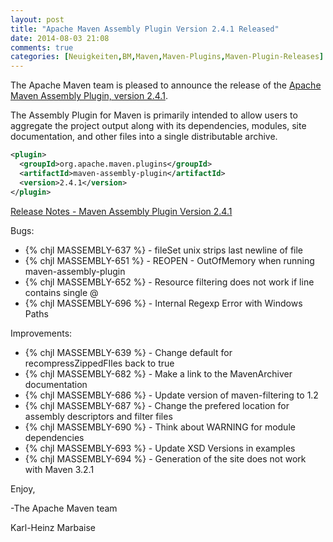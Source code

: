 ```yaml
---
layout: post
title: "Apache Maven Assembly Plugin Version 2.4.1 Released"
date: 2014-08-03 21:08
comments: true
categories: [Neuigkeiten,BM,Maven,Maven-Plugins,Maven-Plugin-Releases]
---
```

The Apache Maven team is pleased to announce the release of the 
[Apache Maven Assembly Plugin, version 2.4.1](http://maven.apache.org/plugins/maven-assembly-plugin).

The Assembly Plugin for Maven is primarily intended to allow users to aggregate
the project output along with its dependencies, modules, site documentation,
and other files into a single distributable archive.

``` xml
<plugin>
  <groupId>org.apache.maven.plugins</groupId>
  <artifactId>maven-assembly-plugin</artifactId>
  <version>2.4.1</version>
</plugin>
```
<!-- more -->

[Release Notes - Maven Assembly Plugin Version 2.4.1](http://jira.codehaus.org/secure/ReleaseNote.jspa?projectId=11126&version=20438)

Bugs:

 * {% chjl MASSEMBLY-637 %} - fileSet <lineEnding>unix</lineEnding> strips last newline of file
 * {% chjl MASSEMBLY-651 %} - REOPEN - OutOfMemory when running maven-assembly-plugin
 * {% chjl MASSEMBLY-652 %} - Resource filtering does not work if line contains single @
 * {% chjl MASSEMBLY-696 %} - Internal Regexp Error with Windows Paths

Improvements:

 * {% chjl MASSEMBLY-639 %} - Change default for recompressZippedFIles back to true
 * {% chjl MASSEMBLY-682 %} - Make a link to the MavenArchiver documentation
 * {% chjl MASSEMBLY-686 %} - Update version of maven-filtering to 1.2
 * {% chjl MASSEMBLY-687 %} - Change the prefered location for assembly descriptors and filter files
 * {% chjl MASSEMBLY-690 %} - Think about WARNING for module dependencies
 * {% chjl MASSEMBLY-693 %} - Update XSD Versions in examples
 * {% chjl MASSEMBLY-694 %} - Generation of the site does not work with Maven 3.2.1

Enjoy,

-The Apache Maven team

Karl-Heinz Marbaise
